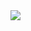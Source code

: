 <a href="https://portal.azure.com/#create/Microsoft.Template/uri/https://raw.githubusercontent.com/rgoetzinger/templates/master/azuredeploy.json" target="_blank">
	<img src="https://azuredeploy.net/deploybutton.png"/>
</a>
